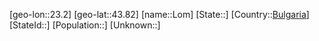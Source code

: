 ﻿---
location: [43.82,23.2]
type: City
tags:
- geo/City


SpocWebEntityId: 32077
isDeleted: false
confidential: public

---
[geo-lon::23.2]
[geo-lat::43.82]
[name::Lom]
[State::]
[Country::[Bulgaria](geo/Continent/Europe/Bulgaria.md)]
[StateId::]
[Population::]
[Unknown::]

